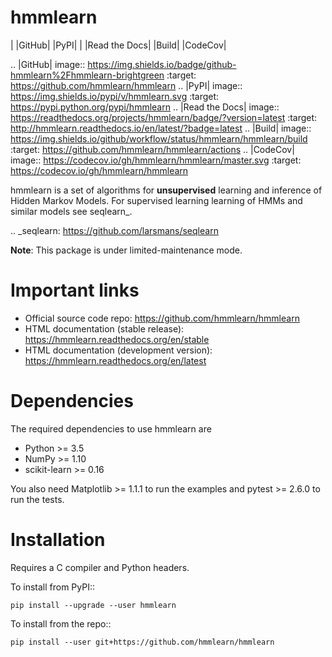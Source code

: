 hmmlearn
========

| |GitHub| |PyPI|
| |Read the Docs| |Build| |CodeCov|

.. |GitHub|
   image:: https://img.shields.io/badge/github-hmmlearn%2Fhmmlearn-brightgreen
   :target: https://github.com/hmmlearn/hmmlearn
.. |PyPI|
   image:: https://img.shields.io/pypi/v/hmmlearn.svg
   :target: https://pypi.python.org/pypi/hmmlearn
.. |Read the Docs|
   image:: https://readthedocs.org/projects/hmmlearn/badge/?version=latest
   :target: http://hmmlearn.readthedocs.io/en/latest/?badge=latest
.. |Build|
   image:: https://img.shields.io/github/workflow/status/hmmlearn/hmmlearn/build
   :target: https://github.com/hmmlearn/hmmlearn/actions
.. |CodeCov|
   image:: https://codecov.io/gh/hmmlearn/hmmlearn/master.svg
   :target: https://codecov.io/gh/hmmlearn/hmmlearn

hmmlearn is a set of algorithms for **unsupervised** learning and inference
of Hidden Markov Models. For supervised learning learning of HMMs and similar
models see seqlearn_.

.. _seqlearn: https://github.com/larsmans/seqlearn

**Note**: This package is under limited-maintenance mode.

Important links
===============

* Official source code repo: https://github.com/hmmlearn/hmmlearn
* HTML documentation (stable release): https://hmmlearn.readthedocs.org/en/stable
* HTML documentation (development version): https://hmmlearn.readthedocs.org/en/latest

Dependencies
============

The required dependencies to use hmmlearn are

* Python >= 3.5
* NumPy >= 1.10
* scikit-learn >= 0.16

You also need Matplotlib >= 1.1.1 to run the examples and pytest >= 2.6.0 to run
the tests.

Installation
============

Requires a C compiler and Python headers.

To install from PyPI::

    pip install --upgrade --user hmmlearn

To install from the repo::

    pip install --user git+https://github.com/hmmlearn/hmmlearn
